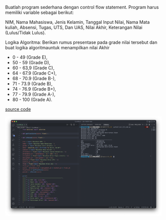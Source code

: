 Buatlah program sederhana dengan control flow statement. Program harus memiliki
variable sebagai berikut:

NIM, Nama Mahasiswa, Jenis Kelamin, Tanggal Input Nilai, Nama Mata kuliah, Absensi,
Tugas, UTS, Dan UAS, Nilai Akhir, Keterangan Nilai (Lulus/Tidak Lulus).

Logika Algoritma: Berikan rumus presentase pada grade nilai tersebut dan buat logika
algoritmauntuk menampilkan nilai Akhir

- 0 - 49 (Grade E),
- 50 - 59 (Grade D),
- 60 - 63,9 (Grade C),
- 64 - 67.9 (Grade C+),
- 68 - 70.9 (Grade B-),
- 71 - 73.9 (Grade B),
- 74 - 76.9 (Grade B+),
- 77 - 79.9 (Grade A-),
- 80 - 100 (Grade A).

[source code](3_code.py)

<img src='PBO_3_code.png' />
